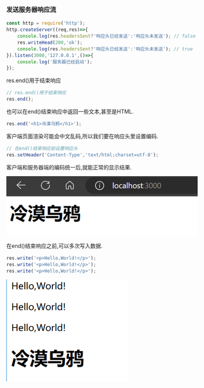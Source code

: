 ### 发送服务器响应流

```javascript
const http = require('http');
http.createServer((req,res)=>{
    console.log(res.headersSent?'响应头已经发送':'响应头未发送'); // false
    res.writeHead(200,'ok');
    console.log(res.headersSent?'响应头已经发送':'响应头未发送'); // true
}).listen(3000,'127.0.0.1',()=>{
    console.log('服务器已经启动');
});
```

res.end()用于结束响应

```javascript
// res.end()用于结束响应
res.end();
```

也可以在end()结束响应中返回一些文本,甚至是HTML.

```javascript
res.end('<h1>冷漠乌鸦</h1>');
```

客户端页面渲染可能会中文乱码,所以我们要在响应头里设置编码.

```javascript
// 在end()结束响应前设置响应头
res.setHeader('Content-Type','text/html;charset=utf-8');
```

客户端和服务器端的编码统一后,就能正常的显示结果.

![1678179004319](image/19.发送服务器响应/1678179004319.png)

在end()结束响应之前,可以多次写入数据.

```javascript
res.write('<p>Hello,World!</p>');  
res.write('<p>Hello,World!</p>');
res.write('<p>Hello,World!</p>');
```

![1678179561856](image/19.发送服务器响应/1678179561856.png)
